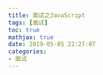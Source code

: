 ```yaml
---
title: 面试之JavaScript
tags: [面试]
toc: true
mathjax: true
date: 2019-05-05 22:27:07
categories:
- 面试
---
```


## 